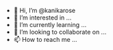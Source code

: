 - 👋 Hi, I’m @kanikarose
- 👀 I’m interested in ...
- 🌱 I’m currently learning ...
- 💞️ I’m looking to collaborate on ...
- 📫 How to reach me ...

<!---
kanikarose/kanikarose is a ✨ special ✨ repository because its `README.md` (this file) appears on your GitHub profile.
You can click the Preview link to take a look at your changes.
--->
